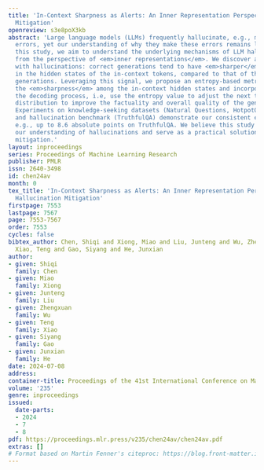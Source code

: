 ```yaml
---
title: 'In-Context Sharpness as Alerts: An Inner Representation Perspective for Hallucination
  Mitigation'
openreview: s3e8poX3kb
abstract: 'Large language models (LLMs) frequently hallucinate, e.g., making factual
  errors, yet our understanding of why they make these errors remains limited. In
  this study, we aim to understand the underlying mechanisms of LLM hallucinations
  from the perspective of <em>inner representations</em>. We discover a pattern associated
  with hallucinations: correct generations tend to have <em>sharper</em> context activations
  in the hidden states of the in-context tokens, compared to that of the incorrect
  generations. Leveraging this signal, we propose an entropy-based metric to quantify
  the <em>sharpness</em> among the in-context hidden states and incorporate it into
  the decoding process, i.e, use the entropy value to adjust the next token prediction
  distribution to improve the factuality and overall quality of the generated text.
  Experiments on knowledge-seeking datasets (Natural Questions, HotpotQA, TriviaQA)
  and hallucination benchmark (TruthfulQA) demonstrate our consistent effectiveness,
  e.g., up to 8.6 absolute points on TruthfulQA. We believe this study can improve
  our understanding of hallucinations and serve as a practical solution for hallucination
  mitigation.'
layout: inproceedings
series: Proceedings of Machine Learning Research
publisher: PMLR
issn: 2640-3498
id: chen24av
month: 0
tex_title: 'In-Context Sharpness as Alerts: An Inner Representation Perspective for
  Hallucination Mitigation'
firstpage: 7553
lastpage: 7567
page: 7553-7567
order: 7553
cycles: false
bibtex_author: Chen, Shiqi and Xiong, Miao and Liu, Junteng and Wu, Zhengxuan and
  Xiao, Teng and Gao, Siyang and He, Junxian
author:
- given: Shiqi
  family: Chen
- given: Miao
  family: Xiong
- given: Junteng
  family: Liu
- given: Zhengxuan
  family: Wu
- given: Teng
  family: Xiao
- given: Siyang
  family: Gao
- given: Junxian
  family: He
date: 2024-07-08
address:
container-title: Proceedings of the 41st International Conference on Machine Learning
volume: '235'
genre: inproceedings
issued:
  date-parts:
  - 2024
  - 7
  - 8
pdf: https://proceedings.mlr.press/v235/chen24av/chen24av.pdf
extras: []
# Format based on Martin Fenner's citeproc: https://blog.front-matter.io/posts/citeproc-yaml-for-bibliographies/
---
```

